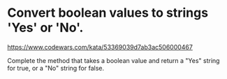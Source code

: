 # Convert boolean values to strings 'Yes' or 'No'.

https://www.codewars.com/kata/53369039d7ab3ac506000467

Complete the method that takes a boolean value and return a "Yes" string for true, or a "No" string for false.
